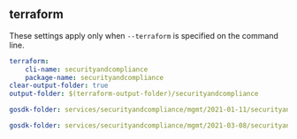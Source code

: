 
## terraform

These settings apply only when `--terraform` is specified on the command line.

``` yaml $(terraform)
terraform:
    cli-name: securityandcompliance
    package-name: securityandcompliance
clear-output-folder: true
output-folder: $(terraform-output-folder)/securityandcompliance
```

``` yaml $(tag)=='package-2021-01-11' && $(terraform)
gosdk-folder: services/securityandcompliance/mgmt/2021-01-11/securityandcompliance
```

``` yaml $(tag)=='package-2021-03-08' && $(terraform)
gosdk-folder: services/securityandcompliance/mgmt/2021-03-08/securityandcompliance
```
